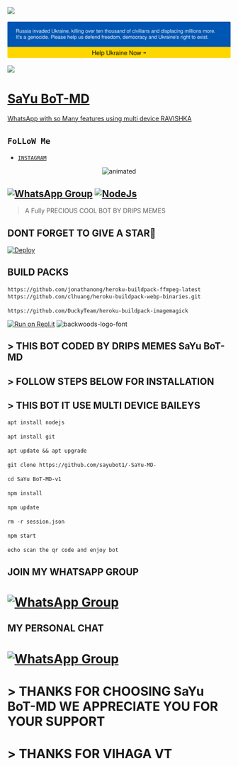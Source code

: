 <a href="https://www.youtube.com/channel/UChAp2T6q9SlFIfhrFDZrzwA"><img src="https://img.shields.io/badge/Tutorial-Video-ff0000?style=for-the-badge&logo=youtube&logoColor=ff000000&link=[https://youtu.be/ww4z2m3uORU](https://www.youtube.com/channel/UChAp2T6q9SlFIfhrFDZrzwA)" /><br>

[![SWUbanner](https://raw.githubusercontent.com/vshymanskyy/StandWithUkraine/main/banner2-direct.svg)](https://vshymanskyy.github.io/StandWithUkraine)

<a href="https://www.youtube.com/channel/UChAp2T6q9SlFIfhrFDZrzwA"><img src="https://img.shields.io/badge/Tutorial-Video-ff0000?style=for-the-badge&logo=youtube&logoColor=ff000000&link=[https://youtu.be/ww4z2m3uORU](https://www.youtube.com/channel/UChAp2T6q9SlFIfhrFDZrzwA)" /><br>
# SaYu BoT-MD
 WhatsApp with so Many features using multi device  [RAVISHKA](https://www.instagram.com/ravishka__sathsara/)
 
 ## ```FoLLoW Me```

- [`INSTAGRAM`]([https://www.paypal.me/zimbotinc](https://www.instagram.com/ravishka__sathsara/))
 </a>
</p>
<p align="center">
<img src="https://telegra.ph/file/26cc73c744897622ff45c.jpg" alt="animated"  />
</p>

## [![WhatsApp Group](https://img.shields.io/badge/WhatsApp-25D366?style=for-the-badge&logo=whatsapp&logoColor=white)](https://chat.whatsapp.com/KPiKOqO8XXJ3VHgoFfQcKH) [![NodeJs](https://img.shields.io/badge/Node.js-43853D?style=for-the-badge&logo=node.js&logoColor=white)](https://nodejs.org/en/)

> A Fully PRECIOUS COOL BOT BY DRIPS MEMES <br>
> 
## DONT FORGET TO GIVE A STAR🌟



[![Deploy](https://www.herokucdn.com/deploy/button.svg)](https://heroku.com/deploy?template=https://github.com/sayubot1/-SaYu-MD-)

## BUILD PACKS

```
https://github.com/jonathanong/heroku-buildpack-ffmpeg-latest
https://github.com/clhuang/heroku-buildpack-webp-binaries.git

https://github.com/DuckyTeam/heroku-buildpack-imagemagick
```
[![Run on Repl.it](https://repl.it/badge/github/quiec/whatsAlfa)](https://replit.com/@RavishkaSathsar/SaYu-MD-1)
<img src="https://fontmeme.com/permalink/220116/0c42dc0b64931810388ba399da55e927.png" alt="backwoods-logo-font" border="0"></a>  

 ##  > THIS BOT CODED BY DRIPS MEMES SaYu BoT-MD 


## >  FOLLOW STEPS BELOW FOR INSTALLATION

## >  THIS BOT IT USE MULTI DEVICE BAILEYS


``` 
apt install nodejs

apt install git

apt update && apt upgrade

git clone https://github.com/sayubot1/-SaYu-MD-
 
cd SaYu BoT-MD-v1

npm install

npm update
 
rm -r session.json

npm start

echo scan the qr code and enjoy bot

```


## JOIN MY WHATSAPP GROUP

# [![WhatsApp Group](https://img.shields.io/badge/WhatsApp-25D366?style=for-the-badge&logo=whatsapp&logoColor=white)](https://chat.whatsapp.com/KPiKOqO8XXJ3VHgoFfQcKH)

## MY PERSONAL CHAT

# [![WhatsApp Group](https://img.shields.io/badge/WhatsApp-25D366?style=for-the-badge&logo=whatsapp&logoColor=white)](https://wa.me/94773721711)


# > THANKS FOR CHOOSING SaYu BoT-MD WE APPRECIATE YOU FOR YOUR SUPPORT

# > THANKS FOR VIHAGA VT
 
